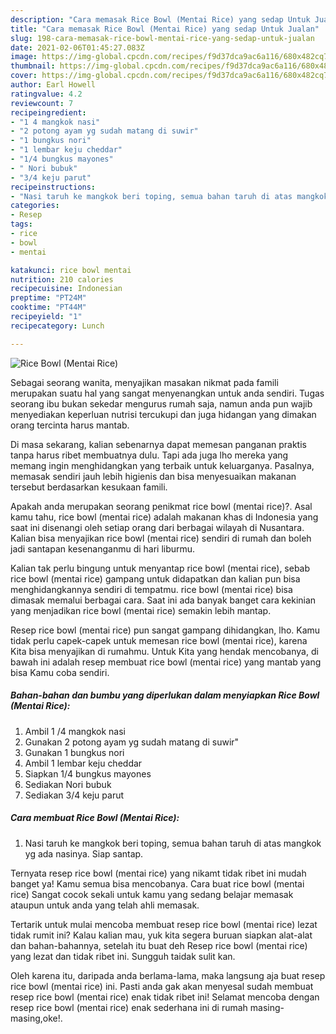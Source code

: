 ```yaml
---
description: "Cara memasak Rice Bowl (Mentai Rice) yang sedap Untuk Jualan"
title: "Cara memasak Rice Bowl (Mentai Rice) yang sedap Untuk Jualan"
slug: 198-cara-memasak-rice-bowl-mentai-rice-yang-sedap-untuk-jualan
date: 2021-02-06T01:45:27.083Z
image: https://img-global.cpcdn.com/recipes/f9d37dca9ac6a116/680x482cq70/rice-bowl-mentai-rice-foto-resep-utama.jpg
thumbnail: https://img-global.cpcdn.com/recipes/f9d37dca9ac6a116/680x482cq70/rice-bowl-mentai-rice-foto-resep-utama.jpg
cover: https://img-global.cpcdn.com/recipes/f9d37dca9ac6a116/680x482cq70/rice-bowl-mentai-rice-foto-resep-utama.jpg
author: Earl Howell
ratingvalue: 4.2
reviewcount: 7
recipeingredient:
- "1 4 mangkok nasi"
- "2 potong ayam yg sudah matang di suwir"
- "1 bungkus nori"
- "1 lembar keju cheddar"
- "1/4 bungkus mayones"
- " Nori bubuk"
- "3/4 keju parut"
recipeinstructions:
- "Nasi taruh ke mangkok beri toping, semua bahan taruh di atas mangkok yg ada nasinya. Siap santap."
categories:
- Resep
tags:
- rice
- bowl
- mentai

katakunci: rice bowl mentai 
nutrition: 210 calories
recipecuisine: Indonesian
preptime: "PT24M"
cooktime: "PT44M"
recipeyield: "1"
recipecategory: Lunch

---
```



![Rice Bowl (Mentai Rice)](https://img-global.cpcdn.com/recipes/f9d37dca9ac6a116/680x482cq70/rice-bowl-mentai-rice-foto-resep-utama.jpg)

Sebagai seorang wanita, menyajikan masakan nikmat pada famili merupakan suatu hal yang sangat menyenangkan untuk anda sendiri. Tugas seorang ibu bukan sekedar mengurus rumah saja, namun anda pun wajib menyediakan keperluan nutrisi tercukupi dan juga hidangan yang dimakan orang tercinta harus mantab.

Di masa  sekarang, kalian sebenarnya dapat memesan panganan praktis tanpa harus ribet membuatnya dulu. Tapi ada juga lho mereka yang memang ingin menghidangkan yang terbaik untuk keluarganya. Pasalnya, memasak sendiri jauh lebih higienis dan bisa menyesuaikan makanan tersebut berdasarkan kesukaan famili. 



Apakah anda merupakan seorang penikmat rice bowl (mentai rice)?. Asal kamu tahu, rice bowl (mentai rice) adalah makanan khas di Indonesia yang saat ini disenangi oleh setiap orang dari berbagai wilayah di Nusantara. Kalian bisa menyajikan rice bowl (mentai rice) sendiri di rumah dan boleh jadi santapan kesenanganmu di hari liburmu.

Kalian tak perlu bingung untuk menyantap rice bowl (mentai rice), sebab rice bowl (mentai rice) gampang untuk didapatkan dan kalian pun bisa menghidangkannya sendiri di tempatmu. rice bowl (mentai rice) bisa dimasak memalui berbagai cara. Saat ini ada banyak banget cara kekinian yang menjadikan rice bowl (mentai rice) semakin lebih mantap.

Resep rice bowl (mentai rice) pun sangat gampang dihidangkan, lho. Kamu tidak perlu capek-capek untuk memesan rice bowl (mentai rice), karena Kita bisa menyajikan di rumahmu. Untuk Kita yang hendak mencobanya, di bawah ini adalah resep membuat rice bowl (mentai rice) yang mantab yang bisa Kamu coba sendiri.

<!--inarticleads1-->

##### Bahan-bahan dan bumbu yang diperlukan dalam menyiapkan Rice Bowl (Mentai Rice):

1. Ambil 1 /4 mangkok nasi
1. Gunakan 2 potong ayam yg sudah matang di suwir&#34;
1. Gunakan 1 bungkus nori
1. Ambil 1 lembar keju cheddar
1. Siapkan 1/4 bungkus mayones
1. Sediakan  Nori bubuk
1. Sediakan 3/4 keju parut




<!--inarticleads2-->

##### Cara membuat Rice Bowl (Mentai Rice):

1. Nasi taruh ke mangkok beri toping, semua bahan taruh di atas mangkok yg ada nasinya. Siap santap.




Ternyata resep rice bowl (mentai rice) yang nikamt tidak ribet ini mudah banget ya! Kamu semua bisa mencobanya. Cara buat rice bowl (mentai rice) Sangat cocok sekali untuk kamu yang sedang belajar memasak ataupun untuk anda yang telah ahli memasak.

Tertarik untuk mulai mencoba membuat resep rice bowl (mentai rice) lezat tidak rumit ini? Kalau kalian mau, yuk kita segera buruan siapkan alat-alat dan bahan-bahannya, setelah itu buat deh Resep rice bowl (mentai rice) yang lezat dan tidak ribet ini. Sungguh taidak sulit kan. 

Oleh karena itu, daripada anda berlama-lama, maka langsung aja buat resep rice bowl (mentai rice) ini. Pasti anda gak akan menyesal sudah membuat resep rice bowl (mentai rice) enak tidak ribet ini! Selamat mencoba dengan resep rice bowl (mentai rice) enak sederhana ini di rumah masing-masing,oke!.

